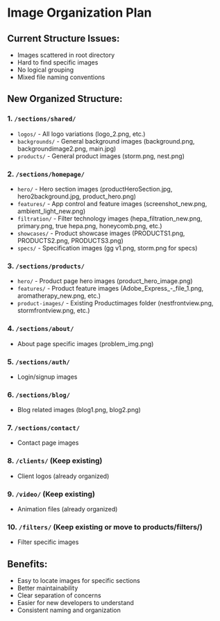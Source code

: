 # Image Organization Plan

## Current Structure Issues:
- Images scattered in root directory
- Hard to find specific images
- No logical grouping
- Mixed file naming conventions

## New Organized Structure:

### 1. `/sections/shared/`
- `logos/` - All logo variations (logo_2.png, etc.)
- `backgrounds/` - General background images (background.png, backgroundimage2.png, main.jpg)
- `products/` - General product images (storm.png, nest.png)

### 2. `/sections/homepage/`
- `hero/` - Hero section images (productHeroSection.jpg, hero2background.jpg, product_hero.png)
- `features/` - App control and feature images (screenshot_new.png, ambient_light_new.png)
- `filtration/` - Filter technology images (hepa_filtration_new.png, primary.png, true hepa.png, honeycomb.png, etc.)
- `showcases/` - Product showcase images (PRODUCTS1.png, PRODUCTS2.png, PRODUCTS3.png)
- `specs/` - Specification images (gg v1.png, storm.png for specs)

### 3. `/sections/products/`
- `hero/` - Product page hero images (product_hero_image.png)
- `features/` - Product feature images (Adobe_Express_-_file_1.png, aromatherapy_new.png, etc.)
- `product-images/` - Existing Productimages folder (nestfrontview.png, stormfrontview.png, etc.)

### 4. `/sections/about/`
- About page specific images (problem_img.png)

### 5. `/sections/auth/`
- Login/signup images

### 6. `/sections/blog/`
- Blog related images (blog1.png, blog2.png)

### 7. `/sections/contact/`
- Contact page images

### 8. `/clients/` (Keep existing)
- Client logos (already organized)

### 9. `/video/` (Keep existing)  
- Animation files (already organized)

### 10. `/filters/` (Keep existing or move to products/filters/)
- Filter specific images

## Benefits:
- Easy to locate images for specific sections
- Better maintainability
- Clear separation of concerns
- Easier for new developers to understand
- Consistent naming and organization